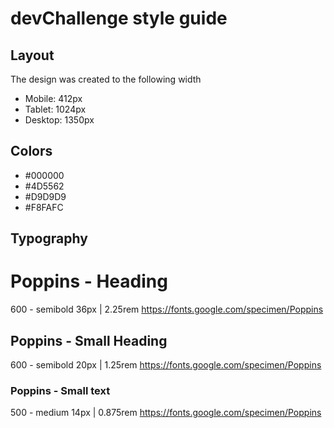 # devChallenge style guide

## Layout
The design was created to the following width
- Mobile: 412px
- Tablet: 1024px
- Desktop: 1350px

## Colors
- #000000
- #4D5562
- #D9D9D9
- #F8FAFC

## Typography
# Poppins - Heading
600 - semibold
36px | 2.25rem
https://fonts.google.com/specimen/Poppins

## Poppins - Small Heading
600 - semibold
20px | 1.25rem
https://fonts.google.com/specimen/Poppins

### Poppins - Small text
500 - medium
14px | 0.875rem
https://fonts.google.com/specimen/Poppins